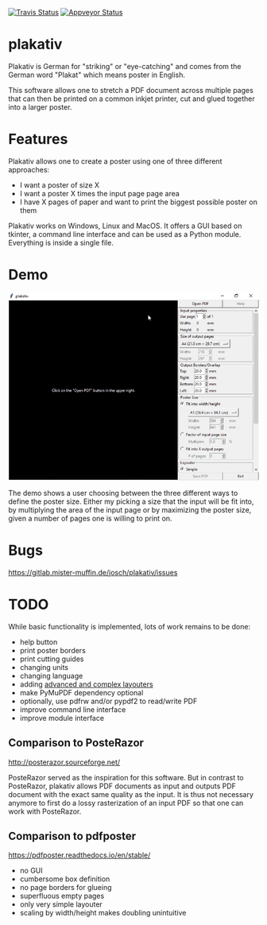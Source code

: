 [![Travis Status](https://travis-ci.org/josch/plakativ.svg?branch=master)](https://travis-ci.org/josch/plakativ)
[![Appveyor Status](https://ci.appveyor.com/api/projects/status/32r7s2skrgm9ubva/branch/master?svg=true)](https://ci.appveyor.com/project/josch/plakativ/branch/master)

plakativ
========

Plakativ is German for "striking" or "eye-catching" and comes from the German
word "Plakat" which means poster in English.

This software allows one to stretch a PDF document across multiple pages that
can then be printed on a common inkjet printer, cut and glued together into a
larger poster.

Features
========

Plakativ allows one to create a poster using one of three different approaches:

 - I want a poster of size X
 - I want a poster X times the input page page area
 - I have X pages of paper and want to print the biggest possible poster on them

Plakativ works on Windows, Linux and MacOS. It offers a GUI based on tkinter, a
command line interface and can be used as a Python module. Everything is inside
a single file.

Demo
====

![](demo.gif)

[//]: # (To make a new Video, run:)
[//]: # (ffmpeg -f x11grab -framerate 30 -video_size 800x600 -i :0.0+41,46 -preset ultrafast -c:v libx264 -crf 0 out.mp4)
[//]: # (ffmpeg -i out.mp4 -ss 00:00:04.000 -r 2.5 plakativ%04d.png)
[//]: # (convert -loop 0 plakativ*.png +map -layers Optimize plakativ.gif)
[//]: # (gifsicle -b -O3 plakativ.gif)

The demo shows a user choosing between the three different ways to define the
poster size. Either my picking a size that the input will be fit into, by
multiplying the area of the input page or by maximizing the poster size, given
a number of pages one is willing to print on.

Bugs
====

https://gitlab.mister-muffin.de/josch/plakativ/issues

TODO
====

While basic functionality is implemented, lots of work remains to be done:

 - help button
 - print poster borders
 - print cutting guides
 - changing units
 - changing language
 - adding [advanced and complex layouters](https://stackoverflow.com/questions/39306507/)
 - make PyMuPDF dependency optional
 - optionally, use pdfrw and/or pypdf2 to read/write PDF
 - improve command line interface
 - improve module interface

Comparison to PosteRazor
------------------------

http://posterazor.sourceforge.net/

PosteRazor served as the inspiration for this software. But in contrast to
PosteRazor, plakativ allows PDF documents as input and outputs PDF document
with the exact same quality as the input. It is thus not necessary anymore
to first do a lossy rasterization of an input PDF so that one can work with
PosteRazor.

Comparison to pdfposter
-----------------------

https://pdfposter.readthedocs.io/en/stable/

 - no GUI
 - cumbersome box definition
 - no page borders for glueing
 - superfluous empty pages
 - only very simple layouter
 - scaling by width/height makes doubling unintuitive
